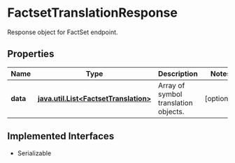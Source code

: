 

# FactsetTranslationResponse

Response object for FactSet endpoint.

## Properties

Name | Type | Description | Notes
------------ | ------------- | ------------- | -------------
**data** | [**java.util.List&lt;FactsetTranslation&gt;**](FactsetTranslation.md) | Array of symbol translation objects. |  [optional]


## Implemented Interfaces

* Serializable


